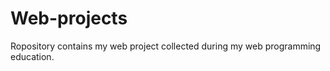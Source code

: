 Web-projects
============

Ropository contains my web project collected during my web programming education.
